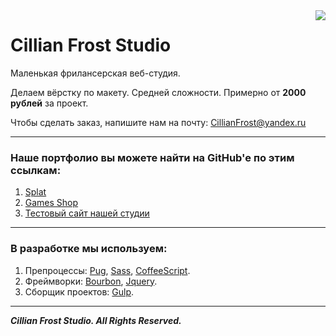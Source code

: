 <img src="http://s019.radikal.ru/i602/1707/60/a9e68ba8e2cb.png" align="right">

# Cillian Frost Studio

Маленькая фрилансерская веб-студия.

Делаем вёрстку по макету. Средней сложности. Примерно от **2000 рублей** за проект.

Чтобы сделать заказ, напишите нам на почту: CillianFrost@yandex.ru

---
### Наше портфолио вы можете найти на GitHub'e по этим ссылкам: 

1. [Splat](https://github.com/CillianFrost/site-portfolio.git) 
2. [Games Shop](https://github.com/CillianFrost/GamazShop.git) 
3. [Тестовый сайт нашей студии](http://clstudio.d98276zy.beget.tech/)
---
### В разработке мы используем:

1. Препроцессы: [Pug](https://github.com/pugjs/pug), [Sass](https://github.com/sass/sass), [CoffeeScript](https://github.com/jashkenas/coffeescript).
2. Фреймворки: [Bourbon](https://github.com/thoughtbot/bourbon), [Jquery](https://github.com/jquery/jquery).
3. Сборщик проектов: [Gulp](https://github.com/gulpjs/gulp).

---


***Cillian Frost Studio. All Rights Reserved.***



